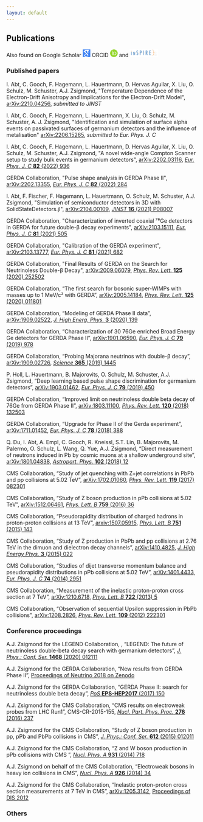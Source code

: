```yaml
---
layout: default
---
```


## Publications

Also found on
Google Scholar [<img src="/files/google-scholar.png" alt="here" height="20px"/>](https://scholar.google.com/citations?&user=sdUPgwcAAAAJ)
ORCID [<img src="/files/orcid.png" alt="here" height="20px"/>](https://orcid.org/0000-0002-3368-8863)
and [<img src="/files/inspire_logo_hep.png" alt="inspireHEP" height="20px"/>](https://inspirehep.net/author/profile/A.J.Zsigmond.1)

### Published papers

I. Abt, C. Gooch, F. Hagemann, L. Hauertmann, D. Hervas Aguilar, X. Liu, O. Schulz, M. Schuster, A.J. Zsigmond, "Temperature Dependence of the Electron-Drift Anisotropy and Implications for the Electron-Drift Model", [arXiv:2210.04256](https://arxiv.org/abs/2210.04256), _submitted to JINST_

I. Abt, C. Gooch, F. Hagemann, L. Hauertmann, X. Liu, O. Schulz, M. Schuster, A. J. Zsigmond, "Identification and simulation of surface alpha events on passivated surfaces of germanium detectors and the influence of metalisation" [arXiv:2206.15265](https://arxiv.org/abs/2206.15265), _submitted to Eur. Phys. J. C_

I. Abt, C. Gooch, F. Hagemann, L. Hauertmann, D. Hervas Aguilar, X. Liu, O. Schulz, M. Schuster, A.J. Zsigmond, "A novel wide-angle Compton Scanner setup to study bulk events in germanium detectors", [arXiv:2202.03116](https://arxiv.org/abs/2202.03116), [_Eur. Phys. J. C_ **82** (2022) 936](https://doi.org/10.1140/epjc/s10052-022-10884-y)

GERDA Collaboration, "Pulse shape analysis in GERDA Phase II", [arXiv:2202.13355](https://arxiv.org/abs/2202.13355), [_Eur. Phys. J. C_ **82** (2022) 284](https://doi.org/10.1140/epjc/s10052-022-10163-w)

I. Abt, F. Fischer, F. Hagemann, L. Hauertmann, O. Schulz, M. Schuster, A.J. Zsigmond, "Simulation of semiconductor detectors in 3D with SolidStateDetectors.jl", [arXiv:2104.00109](https://arxiv.org/abs/2104.00109), [_JINST_ **16** (2021) P08007](https://doi.org/10.1088/1748-0221/16/08/P08007)

GERDA Collaboration, "Characterization of inverted coaxial ⁷⁶Ge detectors in GERDA for future double-β decay experiments", [arXiv:2103.15111](https://arxiv.org/abs/2103.15111), [_Eur. Phys. J. C_ **81** (2021) 505](https://doi.org/10.1140/epjc/s10052-021-09184-8)

GERDA Collaboration, "Calibration of the GERDA experiment", [arXiv:2103.13777](https://arxiv.org/abs/2103.13777), [_Eur. Phys. J. C_ **81** (2021) 682](https://doi.org/10.1140/epjc/s10052-021-09403-2)

GERDA Collaboration, "Final Results of GERDA on the Search for Neutrinoless Double-β Decay", [arXiv:2009.06079](https://arxiv.org/abs/2009.06079), [_Phys. Rev. Lett._ __125__ (2020) 252502](https://doi.org/10.1103/PhysRevLett.125.252502)

GERDA Collaboration, “The first search for bosonic super-WIMPs with masses up to 1 MeV/c² with GERDA”, [arXiv:2005.14184](https://arxiv.org/abs/2005.14184), [_Phys. Rev. Lett._ __125__ (2020) 011801](https://doi.org/10.1103/PhysRevLett.125.011801)

GERDA Collaboration, “Modeling of GERDA Phase II data”, [arXiv:1909.02522](https://arxiv.org/abs/1909.02522), [_J. High Energ. Phys._ __3__ (2020) 139](https://doi.org/10.1007/JHEP03(2020)139)

GERDA Collaboration, “Characterization of 30 76Ge enriched Broad Energy Ge detectors for GERDA Phase II”, [arXiv:1901.06590](https://arxiv.org/abs/1901.06590), [_Eur. Phys. J. C_ __79__ (2019) 978](http://dx.doi.org/10.1140/epjc/s10052-019-7353-8)

GERDA Collaboration, “Probing Majorana neutrinos with double-β decay”, [arXiv:1909.02726](https://arxiv.org/abs/1909.02726), [_Science_ __365__ (2019) 1445](https://doi.org/10.1126/science.aav8613)

P. Holl, L. Hauertmann, B. Majorovits, O. Schulz, M. Schuster, A.J. Zsigmond, “Deep learning based pulse shape discrimination for germanium detectors”, [arXiv:1903.01462](https://arxiv.org/abs/1903.01462), [_Eur. Phys. J. C_ __79__ (2019) 450](https://doi.org/10.1140/epjc/s10052-019-6869-2)

GERDA Collaboration, “Improved limit on neutrinoless double beta decay of 76Ge from GERDA Phase II”, [arXiv:1803.11100](https://arxiv.org/abs/1803.11100), [_Phys. Rev. Lett._ __120__ (2018) 132503](https://doi.org/10.1103/PhysRevLett.120.132503)

GERDA Collaboration, “Upgrade for Phase II of the Gerda experiment”, [arXiv:1711.01452](https://arxiv.org/abs/1711.01452), [_Eur. Phys. J. C_ __78__ (2018) 388](https://doi.org/10.1140/epjc/s10052-018-5812-2)

Q. Du, I. Abt, A. Empl, C. Gooch, R. Kneissl, S.T. Lin, B. Majorovits, M. Palermo, O. Schulz, L. Wang, Q. Yue, A.J. Zsigmond, “Direct measurement of neutrons induced in Pb by cosmic muons at a shallow underground site”, [arXiv:1801.04838](https://arxiv.org/abs/1801.04838), [_Astropart. Phys._ __102__ (2018) 12](https://doi.org/10.1016/j.astropartphys.2018.04.005)

CMS Collaboration, “Study of jet quenching with Z+jet correlations in PbPb and pp collisions at 5.02 TeV”, [arXiv:1702.01060](https://arxiv.org/abs/1702.01060), [_Phys. Rev. Lett._ __119__ (2017) 082301](http://dx.doi.org/10.1103/PhysRevLett.119.082301)

CMS Collaboration, “Study of Z boson production in pPb collisions at 5.02 TeV”, [arXiv:1512.06461](https://arxiv.org/abs/1512.06461), [_Phys. Lett. B_ __759__ (2016) 36](http://dx.doi.org/10.1016/j.physletb.2016.05.044)

CMS Collaboration, “Pseudorapidity distribution of charged hadrons in proton-proton collisions at 13 TeV”, [arxiv:1507.05915](https://arxiv.org/abs/1507.05915), [_Phys. Lett. B_ __751__ (2015) 143](http://dx.doi.org/10.1016/j.physletb.2015.10.004)

CMS Collaboration, “Study of Z production in PbPb and pp collisions at 2.76 TeV in the dimuon and dielectron decay channels”, [arXiv:1410.4825](https://arxiv.org/abs/1410.4825), [_J. High Energy Phys._ __3__ (2015) 022](http://dx.doi.org/10.1007/JHEP03(2015)022)

CMS Collaboration, “Studies of dijet transverse momentum balance and pseudorapidity distributions in pPb collisions at 5.02 TeV”, [arXiv:1401.4433](https://arxiv.org/abs/1401.4433), [_Eur. Phys. J. C_ __74__ (2014) 2951](http://dx.doi.org/10.1140/epjc/s10052-014-2951-y)

CMS Collaboration, “Measurement of the inelastic proton-proton cross section at 7 TeV”, [arXiv:1210.6718](https://arxiv.org/abs/1210.6718), [_Phys. Lett. B_ __722__ (2013) 5](http://dx.doi.org/10.1016/j.physletb.2013.03.024)

CMS Collaboration, “Observation of sequential Upsilon suppression in PbPb collisions”, [arXiv:1208.2826](https://arxiv.org/abs/1208.2826), [_Phys. Rev. Lett._ __109__ (2012) 222301](http://dx.doi.org/10.1103/PhysRevLett.109.222301)

### Conference proceedings

A.J. Zsigmond for the LEGEND Collaboration, , “LEGEND: The future of neutrinoless double-beta
decay search with germanium detectors”, [_J. Phys.: Conf. Ser._ __1468__ (2020) 012111](https://doi.org/10.1088/1742-6596/1468/1/012111)

A.J. Zsigmond for the GERDA Collaboration, “New results from GERDA Phase II”, [Proceedings of Neutrino 2018 on Zenodo](https://doi.org/10.5281/zenodo.1287604)

A.J. Zsigmond for the GERDA Collaboration, “GERDA Phase II: search for neutrinoless double beta decay”, [_PoS_ __EPS-HEP2017__ (2017) 150](https://doi.org/10.22323/1.314.0150)

A.J. Zsigmond for the CMS Collaboration, “CMS results on electroweak probes from LHC Run1”, CMS-CR-2015-155, [_Nucl. Part. Phys. Proc._ __276__ (2016) 237](http://dx.doi.org/10.1016/j.nuclphysbps.2016.05.053)

A.J. Zsigmond for the CMS Collaboration, “Study of Z boson production in pp, pPb and PbPb collisions in CMS”, [_J. Phys.: Conf. Ser._ __612__ (2015) 012011](http://dx.doi.org/10.1088/1742-6596/612/1/012011)

A.J. Zsigmond for the CMS Collaboration, “Z and W boson production in pPb collisions with CMS ”, [_Nucl. Phys. A_ __931__ (2014) 718](http://dx.doi.org/10.1016/j.nuclphysa.2014.07.039)

A.J. Zsigmond on behalf of the CMS Collaboration, “Electroweak bosons in heavy ion collisions in CMS”, [_Nucl. Phys. A_ __926__ (2014) 34](http://dx.doi.org/10.1016/j.nuclphysa.2014.02.016)

A.J. Zsigmond for the CMS Collaboration, “Inelastic proton-proton cross section measurements at 7 TeV in CMS”, [arXiv:1205.3142](https://arxiv.org/abs/1205.3142), [Proceedings of DIS 2012](http://dx.doi.org/10.3204/DESY-PROC-2012-02/181)

### Others

